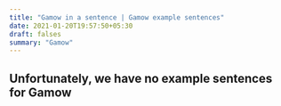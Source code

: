 ```yaml
---
title: "Gamow in a sentence | Gamow example sentences"
date: 2021-01-20T19:57:50+05:30
draft: falses
summary: "Gamow"
---
```

## Unfortunately, we have no example sentences for Gamow                 
